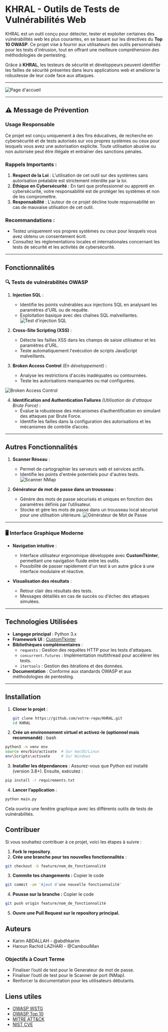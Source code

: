 # **KHRAL - Outils de Tests de Vulnérabilités Web**

KHRAL est un outil conçu pour détecter, tester et exploiter certaines des vulnérabilités web les plus courantes, en se basant sur les directives du **Top 10 OWASP**. Ce projet vise à fournir aux utilisateurs des outils personnalisés pour les tests d'intrusion, tout en offrant une meilleure compréhension des méthodologies de pentesting.

Grâce à **KHRAL**, les testeurs de sécurité et développeurs peuvent identifier les failles de sécurité présentes dans leurs applications web et améliorer la robustesse de leur code face aux attaques.

---

![Page d'accueil](assets/screen/1.png)

---
## ⚠️ Message de Prévention

### Usage Responsable
Ce projet est conçu uniquement à des fins éducatives, de recherche en cybersécurité et de tests autorisés sur vos propres systèmes ou ceux pour lesquels vous avez une autorisation explicite. Toute utilisation abusive ou non autorisée peut être illégale et entraîner des sanctions pénales.

### Rappels Importants :
1. **Respect de la Loi** : L’utilisation de cet outil sur des systèmes sans autorisation préalable est strictement interdite par la loi.  
2. **Éthique en Cybersécurité** : En tant que professionnel ou apprenti en cybersécurité, votre responsabilité est de protéger les systèmes et non de les compromettre.  
3. **Responsabilité** : L'auteur de ce projet décline toute responsabilité en cas de mauvaise utilisation de cet outil.

### Recommandations :
- Testez uniquement vos propres systèmes ou ceux pour lesquels vous avez obtenu un consentement écrit.  
- Consultez les réglementations locales et internationales concernant les tests de sécurité et les activités de cybersécurité.

---

## **Fonctionnalités**

### 🔍 Tests de vulnérabilités OWASP 
1. **Injection SQL** : 
   - Identifie les points vulnérables aux injections SQL en analysant les paramètres d'URL ou de requête.  
   - Exploitation basique avec des chaînes SQL malveillantes.
![Test d'injection SQL](assets/screen/3.png)

2. **Cross-Site Scripting (XSS)** :
   - Détecte les failles XSS dans les champs de saisie utilisateur et les paramètres d'URL.
   - Teste automatiquement l'exécution de scripts JavaScript malveillants.

3. **Broken Access Control** *(En développement)* :
   - Analyse les restrictions d'accès inadéquates ou contournées.
   - Teste les autorisations manquantes ou mal configurées.

  ![Broken Access Control](assets/screen/4.png)

4. **Identification and Authentication Failures** *(Utilisation de d'attaque Brute Force)* :
   - Évalue la robustesse des mécanismes d’authentification en simulant des attaques par Brute Force.
   - Identifie les failles dans la configuration des autorisations et les mécanismes de contrôle d’accès.
  

---
## **Autres Fonctionnalités**
1. **Scanner Réseau** :
   - Permet de cartographier les serveurs web et services actifs.
   - Identifie les points d'entrée potentiels pour d'autres tests.
  ![Scanner NMap](assets/screen/5.png)

  
2. **Générateur de mot de passe dans un trousseau** :
   - Génère des mots de passe sécurisés et uniques en fonction des paramètres définis par l’utilisateur.
   - Stocke et gère les mots de passe dans un trousseau local sécurisé pour une utilisation ultérieure.
![Générateur de Mot de Passe](assets/screen/6.png)

--- 


### 🖥️ Interface Graphique Moderne

- **Navigation intuitive** : 
  - Interface utilisateur ergonomique développée avec **CustomTkinter**, permettant une navigation fluide entre les outils.
  - Possibilité de passer rapidement d'un test à un autre grâce à une interface modulaire et réactive.

- **Visualisation des résultats** : 
  - Retour clair des résultats des tests.
  - Messages détaillés en cas de succès ou d'échec des attaques simulées.

---

## **Technologies Utilisées**

- **Langage principal** : Python 3.x
- **Framework UI** : [CustomTkinter](https://customtkinter.tomschimansky.com/)
- **Bibliothèques complémentaires** :
  - `requests` : Gestion des requêtes HTTP pour les tests d'attaques.
  - `concurrent.futures` : Implémentation multithread pour accélérer les tests.
  - `itertools` : Gestion des itérations et des données.
- **Documentation** : Conforme aux standards OWASP et aux méthodologies de pentesting.

---

## **Installation**

1. **Cloner le projet** :  
   ```bash
   git clone https://github.com/votre-repo/KHRAL.git
   cd KHRAL
   ```
2. **Crée un environnement virtuel et activez-le (optionnel mais recommandé)** :
bash

```bash
python3 -m venv env
source env/bin/activate  # Sur macOS/Linux
env\Scripts\activate     # Sur Windows
```
3.	**Installer les dépendances** :
Assurez-vous que Python est installé (version 3.8+). Ensuite, exécutez :
   ```bash
   pip install -r requirements.txt
   ```
4.	**Lancer l’application** :
   ```bash
   python main.py
   ```

Cela ouvrira une fenêtre graphique avec les différents outils de tests de vulnérabilités.

## Contribuer

Si vous souhaitez contribuer à ce projet, voici les étapes à suivre :

1. **Fork le repository**.
2. **Crée une branche pour tes nouvelles fonctionnalités** :
```bash
git checkout -b feature/nom_de_fonctionnalité
```
3. **Commite tes changements :**
Copier le code
```bash
git commit -am 'Ajout d'une nouvelle fonctionnalité'
```
4. **Pousse sur la branche :**
Copier le code
```bash
git push origin feature/nom_de_fonctionnalité
```
5. **Ouvre une Pull Request sur le repository principal.**
## Auteurs
- Karim ABDALLAH - @abdhkarim
- Haroun Rachid LAZHARI - @CambouiMan

### Objectifs à Court Terme

- Finaliser l’outil de test pour le Generateur de mot de passe.
- Finaliser l’outil de test pour le Scanner de port (NMap).
- Renforcer la documentation pour les utilisateurs débutants.

  
## Liens utiles
- [OWASP WSTG](https://owasp.org/www-project-web-security-testing-guide/v42/)
- [OWASP Top 10](https://owasp.org/Top10/fr/)
- [MITRE ATT&CK](https://attack.mitre.org/)
- [NIST CVE](https://nvd.nist.gov/vuln)

